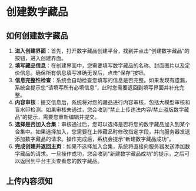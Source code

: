 # 创建数字藏品





## 如何创建数字藏品

1. **进入创建界面**：首先，打开数字藏品创建平台，找到并点击“创建数字藏品”的按钮，进入创建界面。
2. **填写藏品信息**：在创建界面中，您需要填写数字藏品的名称、封面图片以及定价信息。确保所有信息填写准确无误后，点击“保存”按钮。
3. **信息完整性检查**：系统会自动检查您填写的信息是否完整。如果发现有遗漏，系统会提示您“请填写所有必填信息”，此时您需要返回到填写界面并补充完整。
4. **内容审核**：提交信息后，系统将对您的藏品进行内容审核，包括大模型审核和盲水印检测。如果审核未通过，您会收到“禁止上传违法内容/禁止盗版数字藏品”的提示，需要您重新编辑并提交。
5. **选择是否加入合集**：审核通过后，您可以选择是否将您的数字藏品加入到某个合集中。如果选择加入，您需要在上传藏品时修改指定字段，并向服务器发送添加数字藏品的请求。操作完成后，系统会提示“新建数字藏品成功”。
6. **完成创建并返回主页**：如果不选择加入合集，系统将直接向服务器发送添加数字藏品的请求。一旦操作成功，您会收到“新建数字藏品成功”的提示，之后可以返回到平台主页查看您的数字藏品。



## 上传内容须知









